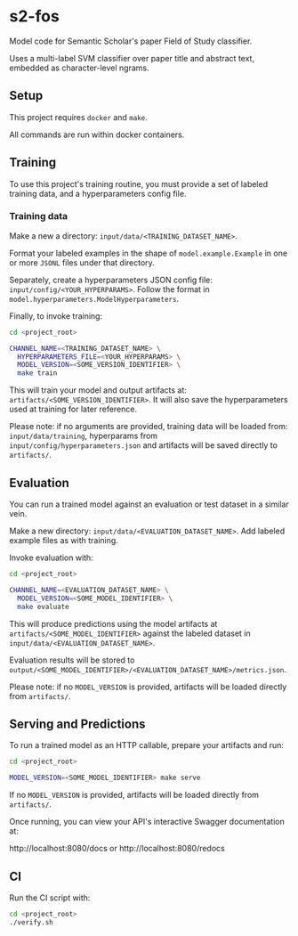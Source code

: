 # s2-fos

Model code for Semantic Scholar's paper Field of Study classifier.

Uses a multi-label SVM classifier over paper title and abstract text,
embedded as character-level ngrams.

## Setup

This project requires `docker` and `make`. 

All commands are run within docker containers.

## Training

To use this project's training routine, you must provide a set of labeled
training data, and a hyperparameters config file.

### Training data

Make a new a directory: `input/data/<TRAINING_DATASET_NAME>`. 

Format your labeled examples in the shape of `model.example.Example`
in one or more `JSONL` files under that directory.

Separately, create a hyperparameters JSON config file: `input/config/<YOUR_HYPERPARAMS>`.
Follow the format in `model.hyperparameters.ModelHyperparameters`.

Finally, to invoke training:

```bash
cd <project_root>

CHANNEL_NAME=<TRAINING_DATASET_NAME> \
  HYPERPARAMETERS_FILE=<YOUR_HYPERPARAMS> \
  MODEL_VERSION=<SOME_VERSION_IDENTIFIER> \
  make train
```

This will train your model and output artifacts at: `artifacts/<SOME_VERSION_IDENTIFIER>`.
It will also save the hyperparameters used at training for later reference.

Please note: if no arguments are provided, training data will be loaded from:
`input/data/training`, hyperparams from `input/config/hyperparameters.json` and
artifacts will be saved directly to `artifacts/`.

## Evaluation

You can run a trained model against an evaluation or test dataset in a similar vein.

Make a new directory: `input/data/<EVALUATION_DATASET_NAME>`. Add labeled example files
as with training.

Invoke evaluation with:

```bash
cd <project_root>

CHANNEL_NAME=<EVALUATION_DATASET_NAME> \
  MODEL_VERSION=<SOME_MODEL_IDENTIFIER> \
  make evaluate
```

This will produce predictions using the model artifacts at `artifacts/<SOME_MODEL_IDENTIFIER>`
against the labeled dataset in `input/data/<EVALUATION_DATASET_NAME>`.

Evaluation results will be stored to `output/<SOME_MODEL_IDENTIFIER>/<EVALUATION_DATASET_NAME>/metrics.json`.

Please note: if no `MODEL_VERSION` is provided, artifacts will be loaded directly from
`artifacts/`.

## Serving and Predictions

To run a trained model as an HTTP callable, prepare your artifacts and run:

```bash
cd <project_root>

MODEL_VERSION=<SOME_MODEL_IDENTIFIER> make serve
```

If no `MODEL_VERSION` is provided, artifacts will be loaded directly from `artifacts/`.

Once running, you can view your API's interactive Swagger documentation at:

http://localhost:8080/docs
or
http://localhost:8080/redocs

## CI

Run the CI script with:

````bash
cd <project_root>
./verify.sh
````
